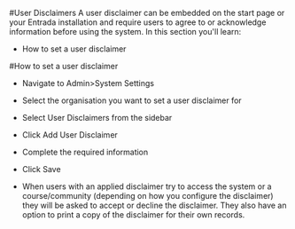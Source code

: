 #User Disclaimers
A user disclaimer can be embedded on the start page or your Entrada installation and require users to agree to or acknowledge information before using the system.
In this section you'll learn:
* How to set a user disclaimer

#How to set a user disclaimer
* Navigate to Admin>System Settings
* Select the organisation you want to set a user disclaimer for
* Select User Disclaimers from the sidebar
* Click Add User Disclaimer
* Complete the required information
* Click Save

* When users with an applied disclaimer try to access the system or a course/community (depending on how you configure the disclaimer) they will be asked to accept or decline the disclaimer.  They also have an option to print a copy of the disclaimer for their own records.
